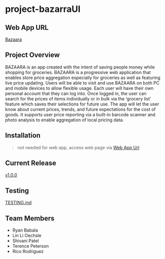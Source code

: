 ﻿# project-bazarraUI
 
## Web App URL
[Bazaara](bazaara-342116.web.app)

## Project Overview
BAZAARA is an app created with the intent of saving people money while shopping for groceries. BAZAARA is a progressive web application that enables store price aggregation especially for groceries as well as featuring live price updating. Users will be able to visit and use BAZAARA on both PC and mobile devices to allow flexible usage. Each user will have their own personal account that they can log into. Once logged in, the user can search for the prices of items individually or in bulk via the ‘grocery list’ feature which saves their selections for future use. The app will let the user know about current prices, trends, and future expectations for the cost of goods. It supports user price reporting via a built-in barcode scanner and photo analysis to enable aggregation of local pricing data. 

## Installation
> not needed for web app, access web page via [Web App Url](#web-app-url)

## Current Release 
[v1.0.0](https://github.com/Capstone-Projects-2022-Spring/project_bazaaraUI/releases/tag/v1.0.0)

## Testing
[TESTING.md](https://github.com/Capstone-Projects-2022-Spring/project_bazaaraUI/blob/BAZ-99-installation-instructions-release-and-how-to-test/TESTING.md)
## Team Members
- Ryan Babala
- Lin Li Oechsle
- Shivani Patel
- Terence Peterson
- Rico Rodriguez
